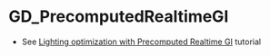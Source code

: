# GD_PrecomputedRealtimeGI

- See [Lighting optimization with Precomputed Realtime GI](https://learn.unity.com/project/lighting-optimization-with-precomputed-realtime-gi?uv=2019.4) tutorial
